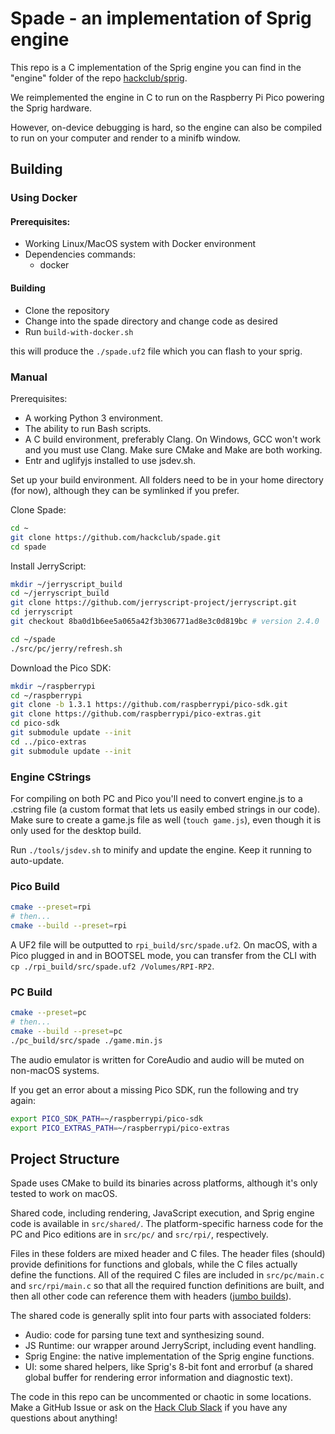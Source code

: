 # Spade - an implementation of Sprig engine

This repo is a C implementation of the Sprig engine you can find in the "engine" folder of the repo [hackclub/sprig](https://github.com/hackclub/sprig).

We reimplemented the engine in C to run on the Raspberry Pi Pico powering the Sprig hardware.

However, on-device debugging is hard, so the engine can also be compiled to run on your computer and render to a minifb window.

## Building

### Using Docker

#### Prerequisites:
 - Working Linux/MacOS system with Docker environment
 - Dependencies commands:
   - docker

#### Building
 - Clone the repository
 - Change into the spade directory and change code as desired
 - Run `build-with-docker.sh`
   
this will produce the ``./spade.uf2`` file which you can flash to your sprig. 

### Manual
Prerequisites:

- A working Python 3 environment.
- The ability to run Bash scripts.
- A C build environment, preferably Clang. On Windows, GCC won't work and you must use Clang. Make sure CMake and Make are both working.
- Entr and uglifyjs installed to use jsdev.sh.

Set up your build environment. All folders need to be in your home directory (for now), although they can be symlinked if you prefer.

Clone Spade:

```sh
cd ~
git clone https://github.com/hackclub/spade.git
cd spade
```

Install JerryScript:

```sh
mkdir ~/jerryscript_build
cd ~/jerryscript_build
git clone https://github.com/jerryscript-project/jerryscript.git
cd jerryscript
git checkout 8ba0d1b6ee5a065a42f3b306771ad8e3c0d819bc # version 2.4.0

cd ~/spade
./src/pc/jerry/refresh.sh
```

Download the Pico SDK:

```sh
mkdir ~/raspberrypi
cd ~/raspberrypi
git clone -b 1.3.1 https://github.com/raspberrypi/pico-sdk.git
git clone https://github.com/raspberrypi/pico-extras.git
cd pico-sdk
git submodule update --init
cd ../pico-extras
git submodule update --init
```

### Engine CStrings

For compiling on both PC and Pico you'll need to convert engine.js to a .cstring file (a custom format that lets us easily embed strings in our code). Make sure to create a game.js file as well (`touch game.js`), even though it is only used for the desktop build.

Run `./tools/jsdev.sh` to minify and update the engine. Keep it running to auto-update.

### Pico Build

```sh
cmake --preset=rpi
# then...
cmake --build --preset=rpi
```

A UF2 file will be outputted to `rpi_build/src/spade.uf2`. On macOS, with a Pico plugged in and in BOOTSEL mode, you can transfer from the CLI with `cp ./rpi_build/src/spade.uf2 /Volumes/RPI-RP2`.

### PC Build

```sh
cmake --preset=pc
# then...
cmake --build --preset=pc
./pc_build/src/spade ./game.min.js
```

The audio emulator is written for CoreAudio and audio will be muted on non-macOS systems.

If you get an error about a missing Pico SDK, run the following and try again:

```sh
export PICO_SDK_PATH=~/raspberrypi/pico-sdk
export PICO_EXTRAS_PATH=~/raspberrypi/pico-extras
```

## Project Structure

Spade uses CMake to build its binaries across platforms, although it's only tested to work on macOS.

Shared code, including rendering, JavaScript execution, and Sprig engine code is available in `src/shared/`. The platform-specific harness code for the PC and Pico editions are in `src/pc/` and `src/rpi/`, respectively.

Files in these folders are mixed header and C files. The header files (should) provide definitions for functions and globals, while the C files actually define the functions. All of the required C files are included in `src/pc/main.c` and `src/rpi/main.c` so that all the required function definitions are built, and then all other code can reference them with headers ([jumbo builds](https://en.wikipedia.org/wiki/Unity_build)).

The shared code is generally split into four parts with associated folders:

- Audio: code for parsing tune text and synthesizing sound.
- JS Runtime: our wrapper around JerryScript, including event handling.
- Sprig Engine: the native implementation of the Sprig engine functions.
- UI: some shared helpers, like Sprig's 8-bit font and errorbuf (a shared global buffer for rendering error information and diagnostic text).

The code in this repo can be uncommented or chaotic in some locations. Make a GitHub Issue or ask on the [Hack Club Slack](https://hackclub.com/slack/) if you have any questions about anything!
